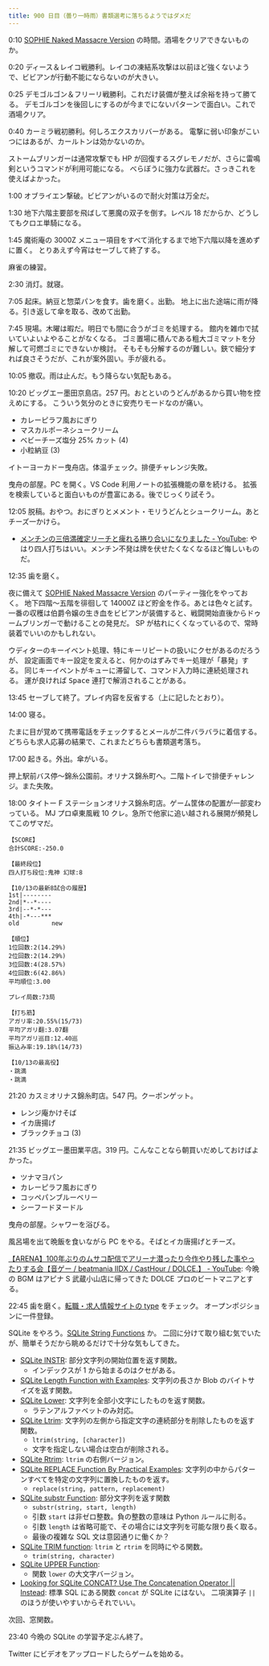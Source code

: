 ```yaml
---
title: 900 日目（曇り一時雨）書類選考に落ちるようではダメだ
---
```


0:10 [SOPHIE Naked Massacre Version][dtp22b] の時間。酒場をクリアできないものか。

0:20 ディース＆レイコ戦勝利。レイコの凍結系攻撃は以前ほど強くないようで、ビビアンが行動不能にならないのが大きい。

0:25 デモゴルゴン＆フリーリ戦勝利。これだけ装備が整えば余裕を持って勝てる。
デモゴルゴンを後回しにするのが今までにないパターンで面白い。これで酒場クリア。

0:40 カーミラ戦初勝利。何しろエクスカリバーがある。
電撃に弱い印象がこいつにはあるが、カールトンは効かないのか。

ストームブリンガーは通常攻撃でも HP が回復するスグレモノだが、さらに雷鳴剣というコマンドが利用可能になる。
べらぼうに強力な武器だ。さっきこれを使えばよかった。

1:00 オブライエン撃破。ビビアンがいるので耐火対策は万全だ。

1:30 地下六階主要部を飛ばして悪魔の双子を倒す。レベル 18 だからか、どうしてもクロエ単騎になる。

1:45 魔術庵の 3000Z メニュー項目をすべて消化するまで地下六階以降を進めずに置く。
とりあえず今宵はセーブして終了する。

麻雀の練習。

2:30 消灯。就寝。

7:05 起床。納豆と惣菜パンを食す。歯を磨く。出勤。
地上に出た途端に雨が降る。引き返して傘を取る、改めて出勤。

7:45 現場。木曜は暇だ。明日でも間に合うがゴミを処理する。
館内を雑巾で拭いていよいよやることがなくなる。
ゴミ置場に積んである粗大ゴミマットを分解して可燃ゴミにできないか検討。
そもそも分解するのが難しい。鋏で細分すれば良さそうだが、これが案外固い。手が疲れる。

10:05 撤収。雨は止んだ。もう降らない気配もある。

10:20 ビッグエー墨田京島店。257 円。おとといのうどんがあるから買い物を控えめにする。
こういう気分のときに安売りモードなのが痛い。

* カレーピラフ風おにぎり
* マスカルポーネシュークリーム
* ベビーチーズ塩分 25% カット (4)
* 小粒納豆 (3)

イトーヨーカドー曳舟店。体温チェック。排便チャレンジ失敗。

曳舟の部屋。PC を開く。VS Code 利用ノートの拡張機能の章を続ける。
拡張を検索していると面白いものが豊富にある。後でじっくり試そう。

12:05 脱稿。おやつ。おにぎりとメメント・モリうどんとシュークリーム。あとチーズ一かけら。

* [メンチンの三倍満確定リーチと痺れる捲り合いになりました - YouTube](https://www.youtube.com/watch?v=xY6NCh5xidU):
  やはり四人打ちはいい。メンチン不発は牌を伏せたくなくなるほど悔しいものだ。

12:35 歯を磨く。

夜に備えて [SOPHIE Naked Massacre Version][dtp22b] のパーティー強化をやっておく。
地下四階～五階を徘徊して 14000Z ほど貯金を作る。あとは色々と試す。
一番の収穫は伯爵令嬢の生き血をビビアンが装備すると、戦闘開始直後からドゥームブリンガーで動けることの発見だ。
SP が枯れにくくなっているので、常時装着でいいのかもしれない。

ウディターのキーイベント処理、特にキーリピートの扱いにクセがあるのだろうが、
設定画面でキー設定を変えると、何かのはずみでキー処理が「暴発」する。
同じキーイベントがキューに滞留して、コマンド入力時に連続処理される。
運が良ければ <kbd>Space</kbd> 連打で解消されることがある。

13:45 セーブして終了。プレイ内容を反省する（上に記したとおり）。

14:00 寝る。

たまに目が覚めて携帯電話をチェックするとメールが二件バラバラに着信する。
どちらも求人応募の結果で、これまたどちらも書類選考落ち。

17:00 起きる。外出。傘がいる。

押上駅前バス停～錦糸公園前。オリナス錦糸町へ。二階トイレで排便チャレンジ。また失敗。

18:00 タイトー F ステーションオリナス錦糸町店。ゲーム筐体の配置が一部変わっている。
MJ プロ卓東風戦 10 クレ。急所で他家に追い越される展開が頻発してこのザマだ。

```text
【SCORE】
合計SCORE:-250.0

【最終段位】
四人打ち段位:鬼神 幻球:8

【10/13の最新8試合の履歴】
1st|--------
2nd|*--*----
3rd|--*-*---
4th|-*---***
old         new

【順位】
1位回数:2(14.29%)
2位回数:2(14.29%)
3位回数:4(28.57%)
4位回数:6(42.86%)
平均順位:3.00

プレイ局数:73局

【打ち筋】
アガリ率:20.55%(15/73)
平均アガリ翻:3.07翻
平均アガリ巡目:12.40巡
振込み率:19.18%(14/73)

【10/13の最高役】
・跳満
・跳満
```

21:20 カスミオリナス錦糸町店。547 円。クーポンゲット。

* レンジ庵かけそば
* イカ唐揚げ
* ブラックチョコ (3)

21:35 ビッグエー墨田業平店。319 円。こんなことなら朝買いだめしておけばよかった。

* ツナマヨパン
* カレーピラフ風おにぎり
* コッペパンブルーベリー
* シーフードヌードル

曳舟の部屋。シャワーを浴びる。

風呂場を出て晩飯を食いながら PC をやる。そばとイカ唐揚げとチーズ。

[【ARENA】100年ぶりのムサコ配信でアリーナ潜ったり今作やり残した事やったりする会【音ゲー / beatmania IIDX / CastHour / DOLCE.】 - YouTube](https://www.youtube.com/watch?v=yUesTjaK5ts):
今晩の BGM はアピナ S 武蔵小山店に帰ってきた DOLCE プロのビートマニアとする。

22:45 歯を磨く。[転職・求人情報サイトの type](https://type.jp/) をチェック。
オープンポジションに一件登録。

SQLite をやろう。[SQLite String Functions](https://www.sqlitetutorial.net/sqlite-string-functions/) か。
二回に分けて取り組む気でいたが、簡単そうだから眺めるだけで十分な気もしてきた。

* [SQLite INSTR](https://www.sqlitetutorial.net/sqlite-functions/sqlite-instr/):
  部分文字列の開始位置を返す関数。
  * インデックスが 1 から始まるのはクセがある。
* [SQLite Length Function with Examples](https://www.sqlitetutorial.net/sqlite-functions/sqlite-length/):
  文字列の長さか Blob のバイトサイズを返す関数。
* [SQLite Lower](https://www.sqlitetutorial.net/sqlite-functions/sqlite-lower/):
  文字列を全部小文字にしたものを返す関数。
  * ラテンアルファベットのみ対応。
* [SQLite Ltrim](https://www.sqlitetutorial.net/sqlite-functions/sqlite-ltrim/):
  文字列の左側から指定文字の連続部分を削除したものを返す関数。
  * `ltrim(string, [character])`
  * 文字を指定しない場合は空白が削除される。
* [SQLite Rtrim](https://www.sqlitetutorial.net/sqlite-functions/sqlite-rtrim/):
  `ltrim` の右側バージョン。
* [SQLite REPLACE Function By Practical Examples](https://www.sqlitetutorial.net/sqlite-replace-function/):
  文字列の中からパターンすべてを特定の文字列に置換したものを返す。
  * `replace(string, pattern, replacement)`
* [SQLite substr Function](https://www.sqlitetutorial.net/sqlite-functions/sqlite-substr/):
  部分文字列を返す関数
  * `substr(string, start, length)`
  * 引数 `start` は非ゼロ整数。負の整数の意味は Python ルールに則る。
  * 引数 `length` は省略可能で、その場合には文字列を可能な限り長く取る。
  * 最後の複雑な SQL 文は意図通りに働くか？
* [SQLite TRIM function](https://www.sqlitetutorial.net/sqlite-functions/sqlite-trim/):
  `ltrim` と `rtrim` を同時にやる関数。
  * `trim(string, character)`
* [SQLite UPPER Function](https://www.sqlitetutorial.net/sqlite-functions/sqlite-upper/):
  * 関数 `lower` の大文字バージョン。
* [Looking for SQLite CONCAT? Use The Concatenation Operator &#x7c;&#x7c; Instead](https://www.sqlitetutorial.net/sqlite-string-functions/sqlite-concat/):
  標準 SQL にある関数 `concat` が SQLite にはない。
  二項演算子 `||` のほうが使いやすいからそれでいい。

次回、窓関数。

23:40 今晩の SQLite の学習予定ぶん終了。

Twitter にビデオをアップロードしたらゲームを始める。

[dtp22b]: https://www.dlsite.com/maniax/work/=/product_id/RJ424807/
